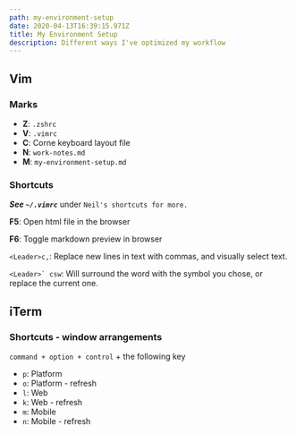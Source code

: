 ```yaml
---
path: my-environment-setup
date: 2020-04-13T16:39:15.971Z
title: My Environment Setup
description: Different ways I've optimized my workflow
---
```


## Vim

### Marks
- **Z**: `.zshrc`
- **V**: `.vimrc`
- **C**: Corne keyboard layout file
- **N**: `work-notes.md`
- **M**: `my-environment-setup.md`

### Shortcuts

***See `~/.vimrc`*** under `Neil's shortcuts for more.`

**F5**: Open html file in the browser

**F6**: Toggle markdown preview in browser

`<Leader>c,`: Replace new lines in text with commas, and visually select text.

``<Leader>` csw``: Will surround the word with the symbol you chose, or replace the current one.


## iTerm

### Shortcuts - window arrangements

`command + option + control` + the following key 
- `p`: Platform
- `o`: Platform - refresh
- `l`: Web 
- `k`: Web - refresh
- `m`: Mobile 
- `n`: Mobile - refresh
